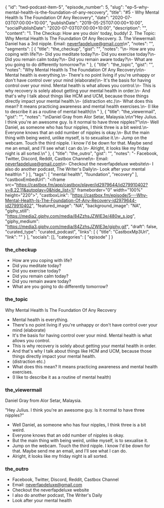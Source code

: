 {
	"id": "twd-podcast-item-5",
	"episode_number": 5,
	"slug": "ep-5-why-mental-health-is-the-foundation-of-any-recovery",
	"title": "#5 - Why Mental Health Is The Foundation Of Any Recovery",
	"date": "2020-07-03T07:00:00+10:00",
	"publishDate": "2019-05-25T07:00:00+10:00",
	"socialPublishDate": "2020-07-03T07:00:00+10:00",
	"description": "",
	"content": "1. The Checkup: How are you doin' today, buddy! 2. The Topic: Why Mental Health Is The Foundation Of Any Recovery. 3. The Viewermail: Daniel has a 3rd nipple. Email: neverfapdeluxe@gmail.com\n",
	"notes": "",
	"segments": [
		{
			"title": "the_checkup",
			"gist": "",
			"notes": "\n- How are you coping with life?\n- Did you meditate today?\n- Did you exercise today?\n- Did you remain calm today?\n- Did you remain aware today?\n- What are you going to do differently tomorrow?\n      "
		},
		{
			"title": "the_topic",
			"gist": "",
			"notes": "Why Mental Health Is The Foundation Of Any Recovery\n\n- Mental health is everything.\n- There's no point living if you're unhappy or don't have control over your mind (elaborate)\n- It's the basis for having control over your mind. Mental health is what allows you control.\n- This is why recovery is solely about getting your mental health in order.\n- And that's why I talk about things like HCM and UCM, because those things directly impact your mental health.\n- (distraction etc.)\n- What does this mean? It means practicing awareness and mental health exercises.\n- (I like to describe it as a routine of mental health)\n      "
		},
		{
			"title": "the_viewermail",
			"gist": "",
			"notes": "\nDaniel Gray from Alor Setar, Malaysia.\n\n\"Hey Julius. I think you're an awesome guy. Is it normal to have three nipples?\"\n\n- Well Daniel, as someone who has four nipples, I think three is a bit weird.\n- Everyone knows that an odd number of nipples is okay.\n- But the main thing with being weird, unlike myself, is to sexualise it.\n- Jump on the webcam. Touch the third nipple. I know I'd be down for that. Maybe send me an email, and I'll see what I can do.\n- Alright, it looks like my friday night is all sorted.\n"
		},
		{
			"title": "the_outro",
			"gist": "",
			"notes": "- Facebook, Twitter, Discord, Reddit, Castbox Channel\n- Email: neverfapdeluxe@gmail.com\n- Checkout the neverfapdeluxe website\n- I also do another podcast, The Writer's Daily\n- Look after your mental health\n      "
		}
	],
	"tags": [
		"mental health",
		"foundation",
		"recovery"
	],
	"castboxEmbedUrl": "<iframe src=\"https://castbox.fm/app/castbox/player/id2979644/id279910402?v=8.22.11&autoplay=0&hide_list=1\" frameborder=\"0\" width=\"100%\" height=\"220\"></iframe>",
	"castboxLink": "https://castbox.fm/episode/5---Why-Mental-Health-Is-The-Foundation-Of-Any-Recovery-id2979644-id279910402",
	"featured_image": "NA",
	"background_image": "NA",
	"giphy_still": "https://media2.giphy.com/media/84ZzhsJZWlE3e/480w_s.jpg",
	"giphy_medium": "https://media3.giphy.com/media/84ZzhsJZWlE3e/giphy.gif",
	"draft": false,
	"curated_type": "curated_podcast",
	"links": [
		{
			"title": "CastboxMp3Url",
			"link": ""
		}
	],
	"socials": [],
	"categories": [
		"episode"
	]
}

### the_checkup


- How are you coping with life?
- Did you meditate today?
- Did you exercise today?
- Did you remain calm today?
- Did you remain aware today?
- What are you going to do differently tomorrow?
      
### the_topic

Why Mental Health Is The Foundation Of Any Recovery

- Mental health is everything.
- There's no point living if you're unhappy or don't have control over your mind (elaborate)
- It's the basis for having control over your mind. Mental health is what allows you control.
- This is why recovery is solely about getting your mental health in order.
- And that's why I talk about things like HCM and UCM, because those things directly impact your mental health.
- (distraction etc.)
- What does this mean? It means practicing awareness and mental health exercises.
- (I like to describe it as a routine of mental health)
      
### the_viewermail


Daniel Gray from Alor Setar, Malaysia.

"Hey Julius. I think you're an awesome guy. Is it normal to have three nipples?"

- Well Daniel, as someone who has four nipples, I think three is a bit weird.
- Everyone knows that an odd number of nipples is okay.
- But the main thing with being weird, unlike myself, is to sexualise it.
- Jump on the webcam. Touch the third nipple. I know I'd be down for that. Maybe send me an email, and I'll see what I can do.
- Alright, it looks like my friday night is all sorted.

### the_outro

- Facebook, Twitter, Discord, Reddit, Castbox Channel
- Email: neverfapdeluxe@gmail.com
- Checkout the neverfapdeluxe website
- I also do another podcast, The Writer's Daily
- Look after your mental health
      
